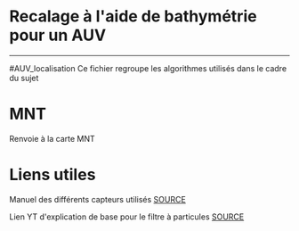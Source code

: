 # Recalage à l'aide de bathymétrie pour un AUV
***

#AUV_localisation
Ce fichier regroupe les algorithmes utilisés dans le cadre du sujet

# MNT
Renvoie à la carte MNT

# Liens utiles
Manuel des différents capteurs utilisés
[SOURCE](https://moodle.ensta-bretagne.fr/course/view.php?id=863)

Lien YT d'explication de base pour le filtre à particules
[SOURCE](https://www.youtube.com/watch?v=NrzmH_yerBU&ab_channel=MATLAB)
